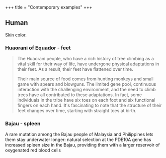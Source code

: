 +++
title = "Contemporary examples"
+++

## Human
Skin color.

### Huaorani of Equador - feet
> The Huaorani people, who have a rich history of tree climbing as a vital skill for their way of life, have undergone physical adaptations in their feet. As a result, their feet have flattened over time.  
>
> Their main source of food comes from hunting monkeys and small game with spears and blowguns. The limited gene pool, continuous interaction with the challenging environment, and the need to climb trees have all contributed to these adaptations. In fact, some individuals in the tribe have six toes on each foot and six functional fingers on each hand. It's fascinating to note that the structure of their feet changes over time, starting with straight toes at birth.

### Bajau - spleen
A rare mutation among the Bajau people of Malaysia and Philippines lets them stay underwater longer: natural selection at the PDE10A gene has increased spleen size in the Bajau, providing them with a larger reservoir of oxygenated red blood cells

